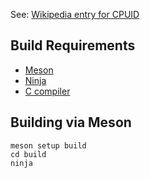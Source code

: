 
See: [Wikipedia entry for CPUID](https://en.wikipedia.org/wiki/CPUID)

## Build Requirements

-   [Meson](https://mesonbuild.com)
-   [Ninja](https://ninja-build.org/)
-   [C compiler](https://clang.llvm.org/)

## Building via Meson

```
meson setup build
cd build
ninja
```

